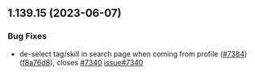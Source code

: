 ## 1.139.15 (2023-06-07)


### Bug Fixes

* de-select tag/skill in search page when coming from profile ([#7384](https://github.com/EddieHubCommunity/LinkFree/issues/7384)) ([f8a76d8](https://github.com/EddieHubCommunity/LinkFree/commit/f8a76d868b6c29e321f334682ab59dcc519911cb)), closes [#7340](https://github.com/EddieHubCommunity/LinkFree/issues/7340) [issue#7340](https://github.com/issue/issues/7340)




